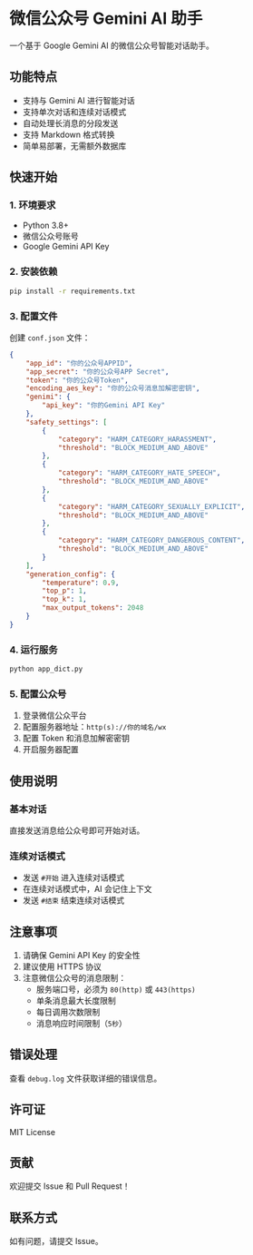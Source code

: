 # 微信公众号 Gemini AI 助手

一个基于 Google Gemini AI 的微信公众号智能对话助手。

## 功能特点

- 支持与 Gemini AI 进行智能对话
- 支持单次对话和连续对话模式
- 自动处理长消息的分段发送
- 支持 Markdown 格式转换
- 简单易部署，无需额外数据库

## 快速开始

### 1. 环境要求
- Python 3.8+
- 微信公众号账号
- Google Gemini API Key

### 2. 安装依赖 
```bash
pip install -r requirements.txt
```

### 3. 配置文件
创建 `conf.json` 文件：
```json
{
    "app_id": "你的公众号APPID",
    "app_secret": "你的公众号APP Secret",
    "token": "你的公众号Token",
    "encoding_aes_key": "你的公众号消息加解密密钥",
    "genimi": {
        "api_key": "你的Gemini API Key"
    },
    "safety_settings": [
        {
            "category": "HARM_CATEGORY_HARASSMENT",
            "threshold": "BLOCK_MEDIUM_AND_ABOVE"
        },
        {
            "category": "HARM_CATEGORY_HATE_SPEECH",
            "threshold": "BLOCK_MEDIUM_AND_ABOVE"
        },
        {
            "category": "HARM_CATEGORY_SEXUALLY_EXPLICIT",
            "threshold": "BLOCK_MEDIUM_AND_ABOVE"
        },
        {
            "category": "HARM_CATEGORY_DANGEROUS_CONTENT",
            "threshold": "BLOCK_MEDIUM_AND_ABOVE"
        }
    ],
    "generation_config": {
        "temperature": 0.9,
        "top_p": 1,
        "top_k": 1,
        "max_output_tokens": 2048
    }
}
```

### 4. 运行服务
```bash
python app_dict.py
```

### 5. 配置公众号
1. 登录微信公众平台
2. 配置服务器地址：`http(s)://你的域名/wx`
3. 配置 Token 和消息加解密密钥
4. 开启服务器配置

## 使用说明

### 基本对话
直接发送消息给公众号即可开始对话。

### 连续对话模式
- 发送 `#开始` 进入连续对话模式
- 在连续对话模式中，AI 会记住上下文
- 发送 `#结束` 结束连续对话模式

## 注意事项

1. 请确保 Gemini API Key 的安全性
2. 建议使用 HTTPS 协议
3. 注意微信公众号的消息限制：
   - 服务端口号，必须为 `80(http)` 或 `443(https)`
   - 单条消息最大长度限制
   - 每日调用次数限制
   - 消息响应时间限制（`5秒`）

## 错误处理

查看 `debug.log` 文件获取详细的错误信息。

## 许可证

MIT License

## 贡献

欢迎提交 Issue 和 Pull Request！

## 联系方式

如有问题，请提交 Issue。
